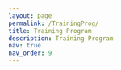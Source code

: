 ```yaml
---
layout: page
permalink: /TrainingProg/
title: Training Program
description: Training Program
nav: true
nav_order: 9
---
```


<!--
For now, this page is assumed to be a static description of your courses. You can convert it to a collection similar to `_projects/` so that you can have a dedicated page for each course.

Organize your courses by years, topics, or universities, however you like!
-->